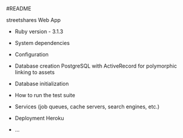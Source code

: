 #README

streetshares Web App

* Ruby version - 3.1.3

* System dependencies 

* Configuration 

* Database creation PostgreSQL with ActiveRecord for polymorphic linking to assets

* Database initialization

* How to run the test suite

* Services (job queues, cache servers, search engines, etc.)

* Deployment  Heroku 

* ...
